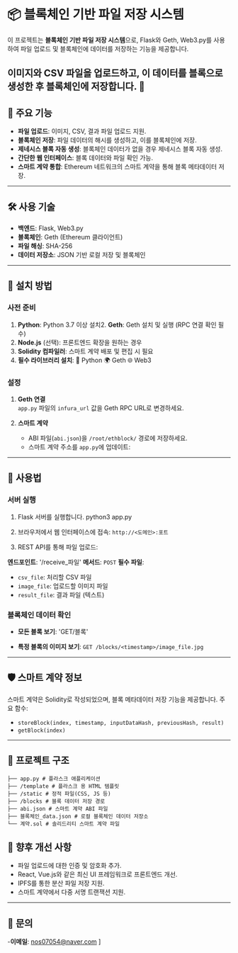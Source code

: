 # 📦 블록체인 기반 파일 저장 시스템
이 프로젝트는 **블록체인 기반 파일 저장 시스템**으로, Flask와 Geth, Web3.py를 사용하여 파일 업로드 및 블록체인에 데이터를 저장하는 기능을 제공합니다. 

이미지와 CSV 파일을 업로드하고, 이 데이터를 블록으로 생성한 후 블록체인에 저장합니다. 🚀
---

## 🌟 주요 기능
- **파일 업로드**: 이미지, CSV, 결과 파일 업로드 지원.
- **블록체인 저장**: 파일 데이터의 해시를 생성하고, 이를 블록체인에 저장.
- **제네시스 블록 자동 생성**: 블록체인 데이터가 없을 경우 제네시스 블록 자동 생성.
- **간단한 웹 인터페이스**: 블록 데이터와 파일 확인 가능.
- **스마트 계약 통합**: Ethereum 네트워크의 스마트 계약을 통해 블록 메타데이터 저장.
---

## 🛠️ 사용 기술
- **백엔드**: Flask, Web3.py
- **블록체인**: Geth (Ethereum 클라이언트)
- **파일 해싱**: SHA-256
- **데이터 저장소**: JSON 기반 로컬 저장 및 블록체인

---

## 🚀 설치 방법

### 사전 준비

1. **Python**: Python 3.7 이상 설치2. **Geth**: Geth 설치 및 실행 (RPC 연결 확인 필수)
3. **Node.js** (선택): 프론트엔드 확장을 원하는 경우
4. **Solidity 컴파일러**: 스마트 계약 배포 및 편집 시 필요
5. **필수 라이브러리 설치**:
    🐍 Python
    🌍 Geth
    🌐 Web3

### 설정

1. **Geth 연결**  
   `app.py` 파일의 `infura_url` 값을 Geth RPC URL로 변경하세요.

2. **스마트 계약** 
   - ABI 파일(`abi.json`)을 `/root/ethblock/` 경로에 저장하세요.
   - 스마트 계약 주소를 `app.py`에 업데이트:

---

## 📝 사용법

### 서버 실행

1. Flask 서버를 실행합니다.
python3 app.py


2. 브라우저에서 웹 인터페이스에 접속: 
 `http://<도메인>:포트`

3. REST API를 통해 파일 업로드: 

 **엔드포인트**: '/receive_파일'
 **메서드**: `POST` 
 **필수 파일**:
 - `csv_file`: 처리할 CSV 파일
 - `image_file`: 업로드할 이미지 파일
 - `result_file`: 결과 파일 (텍스트)


### 블록체인 데이터 확인

- **모든 블록 보기**: 
 'GET/블록'

- **특정 블록의 이미지 보기**: 
  `GET /blocks/<timestamp>/image_file.jpg`

---

## 🛡️ 스마트 계약 정보

스마트 계약은 Solidity로 작성되었으며, 블록 메타데이터 저장 기능을 제공합니다. 
주요 함수:
- `storeBlock(index, timestamp, inputDataHash, previousHash, result)`
- `getBlock(index)`

---

## 📂 프로젝트 구조

```
├── app.py # 플라스크 애플리케이션
├── /template # 플라스크 용 HTML 템플릿
├── /static # 정적 파일(CSS, JS 등)
├── /blocks # 블록 데이터 저장 경로
├── abi.json # 스마트 계약 ABI 파일
├── 블록체인_data.json # 로컬 블록체인 데이터 저장소
└── 계약.sol # 솔리드리티 스마트 계약 파일
```

## 🔮 향후 개선 사항

- 파일 업로드에 대한 인증 및 암호화 추가.
- React, Vue.js와 같은 최신 UI 프레임워크로 프론트엔드 개선.
- IPFS를 통한 분산 파일 저장 지원.
- 스마트 계약에서 다중 서명 트랜잭션 지원.

---

## 📧 문의
-**이메일**: nos07054@naver.com ] 
